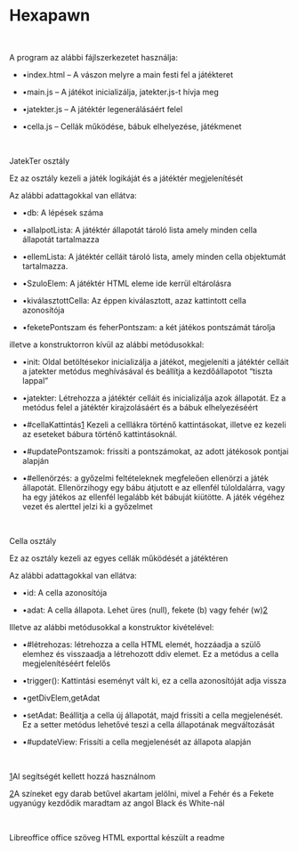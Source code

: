 
<h1 class="paragraph-P3">Hexapawn</h1>
<p class="paragraph-P2"> </p>
<p class="paragraph-P4">A program az alábbi fájlszerkezetet használja:</p>
<ul><li><p class="P5" style="margin-left:0cm;"><span class="Bullet_20_Symbols" style="display:block;float:left;min-width:0cm;">•</span>index.html – A vászon melyre a main festi fel a játékteret<span class="odfLiEnd"/> </p></li><li><p class="P5" style="margin-left:0cm;"><span class="Bullet_20_Symbols" style="display:block;float:left;min-width:0cm;">•</span>main.js – A játékot inicializálja, jatekter.js-t hívja meg<span class="odfLiEnd"/> </p></li><li><p class="P5" style="margin-left:0cm;"><span class="Bullet_20_Symbols" style="display:block;float:left;min-width:0cm;">•</span>jatekter.js – A játéktér legenerálásáért felel<span class="odfLiEnd"/> </p></li><li><p class="P5" style="margin-left:0cm;"><span class="Bullet_20_Symbols" style="display:block;float:left;min-width:0cm;">•</span>cella.js – <span class="text-T1">Cellák működése, bábuk elhelyezése, játékmenet</span><span class="odfLiEnd"/> </p></li></ul><p class="paragraph-P6"> </p>
<p class="paragraph-P9">JatekTer <span class="text-T2">osztály</span></p>

<p class="paragraph-P6">Ez az osztály kezeli a játék logikáját és a játéktér megjelenítését</p>

<p class="paragraph-P6">Az alábbi adattagokkal van ellátva:</p>
<ul><li><p class="P7" style="margin-left:0cm;"><span class="Bullet_20_Symbols" style="display:block;float:left;min-width:0cm;">•</span>db: A lépések száma<span class="odfLiEnd"/> </p></li><li><p class="P7" style="margin-left:0cm;"><span class="Bullet_20_Symbols" style="display:block;float:left;min-width:0cm;">•</span>allalpotLista: A játéktér állapotát tároló lista amely minden cella állapotát tartalmazza<span class="odfLiEnd"/> </p></li><li><p class="P7" style="margin-left:0cm;"><span class="Bullet_20_Symbols" style="display:block;float:left;min-width:0cm;">•</span>ellemLista: A játéktér celláit tároló lista, amely minden cella objektumát tartalmazza.<span class="odfLiEnd"/> </p></li><li><p class="P7" style="margin-left:0cm;"><span class="Bullet_20_Symbols" style="display:block;float:left;min-width:0cm;">•</span>SzuloElem: A játéktér HTML eleme ide kerrül eltárolásra<span class="odfLiEnd"/> </p></li><li><p class="P7" style="margin-left:0cm;"><span class="Bullet_20_Symbols" style="display:block;float:left;min-width:0cm;">•</span>kiválasztottCella: Az éppen kiválasztott, azaz kattintott cella azonosítója<span class="odfLiEnd"/> </p></li><li><p class="P7" style="margin-left:0cm;"><span class="Bullet_20_Symbols" style="display:block;float:left;min-width:0cm;">•</span>feketePontszam és feherPontszam: a két játékos pontszámát tárolja<span class="odfLiEnd"/> </p></li></ul>
<p class="paragraph-P6">illetve a konstruktorron kívül az alábbi metódusokkal:</p>
<ul><li><p class="P8" style="margin-left:0cm;"><span class="Bullet_20_Symbols" style="display:block;float:left;min-width:0cm;">•</span>init: Oldal betöltésekor inicializálja a játékot, megjeleníti a játéktér celláit a jatekter metódus meghívásával és beállítja a kezdőállapotot “tiszta lappal”<span class="odfLiEnd"/> </p></li><li><p class="P8" style="margin-left:0cm;"><span class="Bullet_20_Symbols" style="display:block;float:left;min-width:0cm;">•</span>jatekter: Létrehozza a játéktér celláit és inicializálja azok állapotát. Ez a metódus felel a játéktér kirajzolásáért és a bábuk elhelyezéséért<span class="odfLiEnd"/> </p></li><li><div class="P8" style="margin-left:0cm;"><span class="Bullet_20_Symbols" style="display:block;float:left;min-width:0cm;">•</span>#cellaKattintás<span class="Footnote_20_anchor" title="Footnote: AI segítségét kellett hozzá használnom"><a href="#ftn0" id="body_ftn0">1</a></span> Kezeli a celllákra történő kattintásokat, illetve ez kezeli az eseteket bábura történő kattintásoknál.<span class="odfLiEnd"/> </div></li><li><p class="P10" style="margin-left:0cm;"><span class="Bullet_20_Symbols" style="display:block;float:left;min-width:0cm;">•</span>#updatePontszamok: frissíti a pontszámokat, az adott játékosok pontjai alapján<span class="odfLiEnd"/> </p></li><li><p class="P10" style="margin-left:0cm;"><span class="Bullet_20_Symbols" style="display:block;float:left;min-width:0cm;">•</span>#ellenörzés: a győzelmi feltételeknek megfeleően ellenörzi a játék állapotát. Ellenörzihogy egy bábu átjutott e az ellenfél túloldalárra, vagy ha egy játékos az ellenfél legalább két bábuját kiütötte. A játék végéhez vezet és alerttel jelzi ki a győzelmet<span class="odfLiEnd"/> </p></li></ul><p class="paragraph-P11"> </p>
<p class="paragraph-P14">Cella osztály</p>

<p class="paragraph-P11">Ez az osztály kezeli az egyes cellák működését a játéktéren</p>

<p class="paragraph-P11">Az alábbi adattagokkal van ellátva:</p>
<ul><li><p class="P12" style="margin-left:0cm;"><span class="Bullet_20_Symbols" style="display:block;float:left;min-width:0cm;">•</span>id: A cella azonosítója<span class="odfLiEnd"/> </p></li><li><div class="P12" style="margin-left:0cm;"><span class="Bullet_20_Symbols" style="display:block;float:left;min-width:0cm;">•</span>adat: A cella állapota. Lehet üres (null), fekete (b) vagy fehér (w)<span class="Footnote_20_anchor" title="Footnote: A színeket egy darab betűvel akartam jelölni, mivel a Fehér és a Fekete ugyanúgy kezdődik maradtam az angol Black és White-nál"><a href="#ftn1" id="body_ftn1">2</a></span><span class="odfLiEnd"/> </div></li></ul>
<p class="paragraph-P11">Illetve az alábbi metódusokkal a konstruktor kivételével:</p>
<ul><li><p class="P13" style="margin-left:0cm;"><span class="Bullet_20_Symbols" style="display:block;float:left;min-width:0cm;">•</span>#létrehozas: létrehozza a cella HTML elemét, hozzáadja a szülő elemhez és visszaadja a létrehozott ddiv elemet. Ez a metódus a cella megjelenítéséért felelős<span class="odfLiEnd"/> </p></li><li><p class="P13" style="margin-left:0cm;"><span class="Bullet_20_Symbols" style="display:block;float:left;min-width:0cm;">•</span>trigger(): Kattintási eseményt vált ki, ez a cella azonosítóját adja vissza<span class="odfLiEnd"/> </p></li><li><p class="P13" style="margin-left:0cm;"><span class="Bullet_20_Symbols" style="display:block;float:left;min-width:0cm;">•</span>getDivElem,getAdat<span class="odfLiEnd"/> </p></li><li><p class="P13" style="margin-left:0cm;"><span class="Bullet_20_Symbols" style="display:block;float:left;min-width:0cm;">•</span>setAdat: Beállitja a cella új állapotát, majd frissíti a cella megjelenését. Ez a setter metódus lehetővé teszi a cella állapotának megváltozását<span class="odfLiEnd"/> </p></li><li><p class="P13" style="margin-left:0cm;"><span class="Bullet_20_Symbols" style="display:block;float:left;min-width:0cm;">•</span>#updateView: Frissíti a cella megjelenését az állapota alapján<span class="odfLiEnd"/> </p></li></ul><p class="paragraph-P11"> </p>
<p class="paragraph-P1"><span class="footnodeNumber"><a class="Footnote_20_Symbol" id="ftn0" href="#body_ftn0">1</a></span>AI segítségét kellett hozzá használnom</p>

<p class="paragraph-P1"><span class="footnodeNumber"><a class="Footnote_20_Symbol" id="ftn1" href="#body_ftn1">2</a></span>A színeket egy darab betűvel akartam jelölni, mivel a Fehér és a Fekete ugyanúgy kezdődik maradtam az angol Black és White-nál</p>
<br>
<p>Libreoffice office szöveg HTML exporttal készült a readme</p>
</body>

</html>
